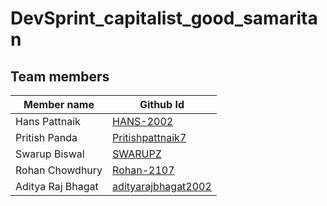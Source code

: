 # DevSprint_capitalist_good_samaritan

## Team members
Member name  | Github Id
------------- | -------------
Hans Pattnaik  | <a href='https://github.com/HANS-2002'>HANS-2002</a>
Pritish Panda  | <a href='https://github.com/Pritishpattnaik7'>Pritishpattnaik7</a>
Swarup Biswal  | <a href='https://github.com/SWARUPZ'>SWARUPZ</a>
Rohan Chowdhury  | <a href='https://github.com/Rohan-2107'>Rohan-2107</a>
Aditya Raj Bhagat  | <a href='https://github.com/adityarajbhagat2002'>adityarajbhagat2002</a>